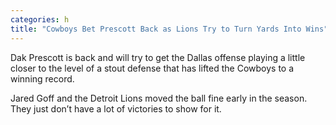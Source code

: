 ```yaml
---
categories: h
title: "Cowboys Bet Prescott Back as Lions Try to Turn Yards Into Wins"
---
```


Dak Prescott is back and will try to get the Dallas offense playing a little closer to the level of a stout defense that has lifted the Cowboys to a winning record.



Jared Goff and the Detroit Lions moved the ball fine early in the season. They just don’t have a lot of victories to show for it.

